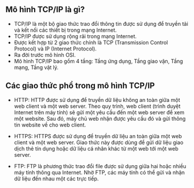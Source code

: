 ## Mô hình TCP/IP là gì?

- TCP/IP là một bộ giao thức trao đổi thông tin được sử dụng để truyền tải và kết nối các thiết bị trong mạng Internet.
- TCP/IP được sử dụng rộng rãi trong mạng Internet.
- Được kết hợp từ 2 giao thức chính là TCP (Transmission Control Protocol) và IP (Internet Protocol).
- Ra đời trước mô hình OSI.
- Mô hình TCP/IP bao gồm 4 tầng: Tầng ứng dụng, Tầng giao vận, Tầng mạng, Tầng vật lý.

## Các giao thức phổ trong mô hình TCP/IP

- HTTP: HTTP được sử dụng để truyền dữ liệu không an toàn giữa một web client và một web server. Theo quy trình, web client (trình duyệt Internet trên máy tính) sẽ gửi một yêu cầu đến một web server để xem một website. Sau đó, máy chủ web nhận được yêu cầu đó và gửi thông tin website về cho web client.

- HTTPS: HTTPS được sử dụng để truyền dữ liệu an toàn giữa một web client và một web server. Giao thức này được dùng để gửi dữ liệu giao dịch thẻ tín dụng hoặc dữ liệu cá nhân khác từ một web tới một web server.

- FTP: FTP là phương thức trao đổi file được sử dụng giữa hai hoặc nhiều máy tính thông qua Internet. Nhờ FTP, các máy tính có thể gửi và nhận dữ liệu đến nhau một các trực tiếp.
